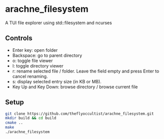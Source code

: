 # arachne_filesystem
A TUI file explorer using std::filesystem and ncurses

## Controls

- Enter key: open folder
- Backspace: go to parent directory
- o: toggle file viewer
- l: toggle directory viewer
- r: rename selected file / folder. Leave the field empty and press Enter to cancel renaming.
- s: display selected entry size (in KB or MB).
- Key Up and Key Down: browse directory / browse current file

## Setup

```bash
git clone https://github.com/theflyoccultist/arachne_filesystem.git
mkdir build && cd build
cmake ..
make
./arachne_filesystem
```

